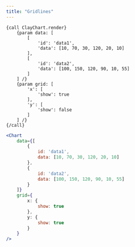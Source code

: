```yaml
---
title: "Gridlines"
---
```


<article id="1">

<clay-chart component="Chart"
	props='{"data": [{"id": "data1", "data": [10, 70, 30, 120, 20, 10]}, {"id": "data2", "data": [100, 150, 120, 90, 10, 55]}], "grid": {"x": {"show": true}, "y": {"show": false}}}'></clay-chart>

```soy
{call ClayChart.render}
	{param data: [
		[
			'id': 'data1',
			'data': [10, 70, 30, 120, 20, 10]
		],
		[
			'id': 'data2',
			'data': [100, 150, 120, 90, 10, 55]
		]
	] /}
	{param grid: [
		'x': [
			'show': true
		],
		'y': [
			'show': false
		]
	] /}
{/call}
```

```jsx
<Chart
	data={[
		{
			id: 'data1',
			data: [10, 70, 30, 120, 20, 10]
		},
		{
			id: 'data2',
			data: [100, 150, 120, 90, 10, 55]
		}
	]}
	grid={
		x: {
			show: true
		},
		y: {
			show: true
		}
	}
/>
```
</article>
